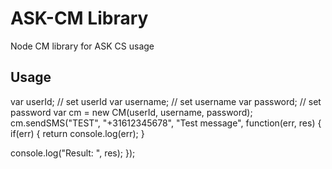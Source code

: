 # ASK-CM Library

Node CM library for ASK CS usage

## Usage

var userId; // set userId
var username; // set username
var password; // set password
var cm = new CM(userId, username, password);
cm.sendSMS("TEST", "+31612345678", "Test message", function(err, res) {
  if(err) {
    return console.log(err);
  }

  console.log("Result: ", res);
});